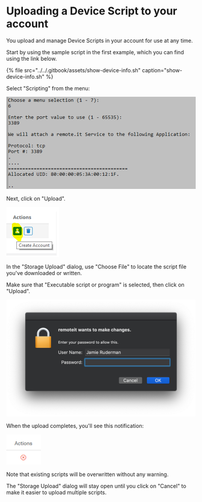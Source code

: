 # Uploading a Device Script to your account

You upload and manage Device Scripts in your account for use at any time.

Start by using the sample script in the first example, which you can find using the link below.

{% file src="../../.gitbook/assets/show-device-info.sh" caption="show-device-info.sh" %}

Select "Scripting" from the menu:

![](../../.gitbook/assets/image%20%28165%29.png)

Next, click on "Upload".

![](../../.gitbook/assets/image%20%2889%29.png)

In the "Storage Upload" dialog, use "Choose File" to locate the script file you've downloaded or written.

Make sure that "Executable script or program" is selected, then click on "Upload".

![](../../.gitbook/assets/image%20%28132%29.png)

When the upload completes, you'll see this notification:

![](../../.gitbook/assets/image%20%2821%29.png)

Note that existing scripts will be overwritten without any warning.

The "Storage Upload" dialog will stay open until you click on "Cancel" to make it easier to upload multiple scripts.

